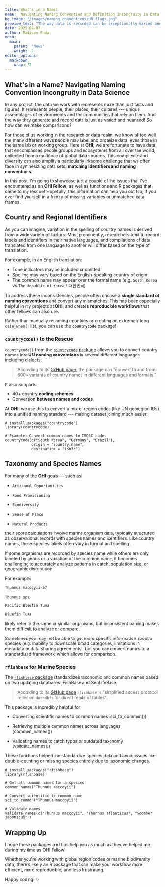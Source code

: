 ```yaml
---
title: What's in a Name?
name:  Navigating Naming Convention and Definition Incongruity in Data Science
bg_image: "/images/naming_conventions/UN_flags.jpg"
preview_text: "The way data is recorded can be exceptionally varied and nuanced! So how can we make comparisons?"
date: 2025-08-07
author: Madison Enda
menu:
  main:
    parent: 'News'
    weight: 2 
editor_options: 
  markdown: 
    wrap: 72
---
```


## What's in a Name? Navigating Naming Convention Incongruity in Data Science

In any project, the data we work with represents more than just facts
and figures. It represents people, their places, their cultures ---
unique assemblages of environments and the communities that rely on
them. And the way they generate and record data is just as varied and
nuanced! So how can we make comparisons?

For those of us working in the research or data realm, we know all too
well the many different ways people may label and organize data, even
those in the same lab or working group. Here at **OHI**, we are
fortunate to have data that encompasses people groups and ecosystems
from all over the world, collected from a multitude of global data
sources. This complexity and diversity can also amplify a particularly
irksome challenge that we often face in synthesizing data sets:
**matching identifiers and naming conventions**.

In this post, I'm going to showcase just a couple of the issues that
I've encountered as an **OHI Fellow**, as well as functions and R
packages that came to my rescue! Hopefully, this information can help
you out too, if you ever find yourself in a frenzy of missing variables
or unmatched data frames.

## Country and Regional Identifiers

As you can imagine, variation in the spelling of country names is
derived from a wide variety of factors. Most prominently, researchers
tend to record labels and identifiers in their native languages, and
compilations of data translated from one language to another will differ
based on the type of translation.

For example, in an English translation:

-   Tone indicators may be included or omitted
-   Spelling may vary based on the English-speaking country of origin
-   The common name may appear over the formal name (e.g. `South Korea`
    vs `The Republic of Korea` / 대한민국)

To address these inconsistencies, people often choose a **single
standard of naming conventions** and convert any mismatches. This has
been especially helpful in my projects at **OHI**, and creates
**reproducible workflows** that other fellows can also use.

Rather than manually renaming countries or creating an extremely long
`case_when()` list, you can use the **`countrycode`** package!

### `countrycode()` to the Rescue

`countrycode()` from the [`countrycode`
package](https://www.rdocumentation.org/packages/countrycode/versions/1.6.1/topics/countrycode)
allows you to convert country names into **UN naming conventions** in
several different languages, including dialects.

> According to its [GitHub
> page](https://github.com/vincentarelbundock/countrycode), the package
> can "convert to and from 600+ variants of country names in different
> languages and formats."

It also supports:

-   40+ country **coding schemes**
-   Conversion **between names and codes**

At **OHI**, we use this to convert a mix of region codes (like UN
georegion IDs) into a unified naming standard --- making dataset joining
much easier.

```{r}
# install.packages("countrycode")
library(countrycode)

# Example: Convert common names to ISO3C codes
countrycode(c("South Korea", "Germany", "Brazil"),
            origin = "country.name",
            destination = "iso3c")
```

## Taxonomy and Species Names

For many of the **OHI** goals--- such as:

-   `Artisanal Opportunities`

-   `Food Provisioning`

-   `Biodiversity`

-   `Sense of Place`

-   `Natural Products`

their score calculations involve marine organism data, typically
structured as observational records with species names and identifiers.
Like country names, these species labels often vary in format and
spelling.

If some organisms are recorded by species name while others are only
labeled by genus or a variation of the common name, it becomes
challenging to accurately analyze patterns in catch, population size, or
geographic distribution.

For example:

`Thunnus maccoyii-57`

`Thunnus spp`.

`Pacific Bluefin Tuna`

`Bluefin Tuna`

likely refer to the same or similar organisms, but inconsistent naming
makes them difficult to analyze or compare.

Sometimes you may not be able to get more specific information about a
species (e.g. inability to downscale broad categories, limitations in
metadata or data sharing agreements), but you can convert names to a
standardized framework, which allows for comparison.

### `rfishbase` for Marine Species

The [`rfishbase`
package](https://www.rdocumentation.org/packages/rfishbase/versions/5.0.1)
standardizes taxonomic and common names based on two updating databases:
FishBase and SeaLifeBase.

> According to its [GitHub page](https://github.com/ropensci/rfishbase)
> `rfishbase's` "simplified access protocol relies on `duckdbfs` for
> direct reads of tables".

This package is incredibly helpful for

-   Converting scientific names to common names (sci_to_common())

-   Retrieving multiple common names across languages (common_names())

-   Validating names to catch typos or outdated taxonomy
    (validate_names())

These functions helped me standardize species data and avoid issues like
double-counting or missing species entirely due to taxonomic changes.

```{r}
# install.packages("rfishbase")
library(rfishbase)

# Get all common names for a species
common_names("Thunnus maccoyii")

# Convert scientific to common name
sci_to_common("Thunnus maccoyii") 

# Validate names
validate_names(c("Thunnus maccoyii", "Thunnus atlanticus", "Scomber
japonicus"))
```

## Wrapping Up

I hope these packages and tips help you as much as they've helped me
during my time as OHI Fellow!

Whether you're working with global region codes or marine biodiversity
data, there's likely an R package that can make your workflow more
efficient, more reproducible, and less frustrating.

Happy coding! ✨
